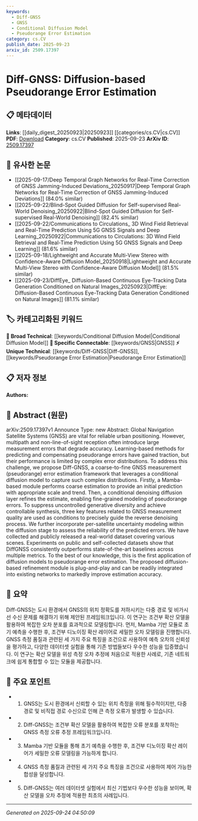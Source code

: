 ```yaml
---
keywords:
  - Diff-GNSS
  - GNSS
  - Conditional Diffusion Model
  - Pseudorange Error Estimation
category: cs.CV
publish_date: 2025-09-23
arxiv_id: 2509.17397
---
```


<!-- KEYWORD_LINKING_METADATA:
{
  "processed_timestamp": "2025-09-24T04:50:09.112858",
  "vocabulary_version": "1.0",
  "selected_keywords": [
    "Diff-GNSS",
    "GNSS",
    "Conditional Diffusion Model",
    "Pseudorange Error Estimation"
  ],
  "rejected_keywords": [],
  "similarity_scores": {
    "Diff-GNSS": 0.8,
    "GNSS": 0.78,
    "Conditional Diffusion Model": 0.75,
    "Pseudorange Error Estimation": 0.77
  },
  "extraction_method": "AI_prompt_based",
  "budget_applied": true,
  "candidates_json": {
    "candidates": [
      {
        "surface": "Diff-GNSS",
        "canonical": "Diff-GNSS",
        "aliases": [
          "Diffusion-based GNSS",
          "Diffusion GNSS"
        ],
        "category": "unique_technical",
        "rationale": "Introduces a novel framework for GNSS error estimation using diffusion models, enhancing connectivity with GNSS and diffusion model research.",
        "novelty_score": 0.85,
        "connectivity_score": 0.65,
        "specificity_score": 0.9,
        "link_intent_score": 0.8
      },
      {
        "surface": "Global Navigation Satellite Systems",
        "canonical": "GNSS",
        "aliases": [
          "Global Navigation Satellite Systems"
        ],
        "category": "specific_connectable",
        "rationale": "Central to the paper's focus, linking it to broader GNSS research and applications.",
        "novelty_score": 0.4,
        "connectivity_score": 0.88,
        "specificity_score": 0.85,
        "link_intent_score": 0.78
      },
      {
        "surface": "conditional diffusion model",
        "canonical": "Conditional Diffusion Model",
        "aliases": [
          "diffusion model",
          "conditional model"
        ],
        "category": "broad_technical",
        "rationale": "Highlights the use of diffusion models, a trending approach in machine learning, enhancing connectivity with diffusion-based research.",
        "novelty_score": 0.55,
        "connectivity_score": 0.82,
        "specificity_score": 0.78,
        "link_intent_score": 0.75
      },
      {
        "surface": "pseudorange error estimation",
        "canonical": "Pseudorange Error Estimation",
        "aliases": [
          "pseudorange estimation",
          "error estimation"
        ],
        "category": "unique_technical",
        "rationale": "A specific technical focus of the paper, linking it to GNSS error correction research.",
        "novelty_score": 0.7,
        "connectivity_score": 0.7,
        "specificity_score": 0.88,
        "link_intent_score": 0.77
      }
    ],
    "ban_list_suggestions": [
      "method",
      "performance",
      "experiment"
    ]
  },
  "decisions": [
    {
      "candidate_surface": "Diff-GNSS",
      "resolved_canonical": "Diff-GNSS",
      "decision": "linked",
      "scores": {
        "novelty": 0.85,
        "connectivity": 0.65,
        "specificity": 0.9,
        "link_intent": 0.8
      }
    },
    {
      "candidate_surface": "Global Navigation Satellite Systems",
      "resolved_canonical": "GNSS",
      "decision": "linked",
      "scores": {
        "novelty": 0.4,
        "connectivity": 0.88,
        "specificity": 0.85,
        "link_intent": 0.78
      }
    },
    {
      "candidate_surface": "conditional diffusion model",
      "resolved_canonical": "Conditional Diffusion Model",
      "decision": "linked",
      "scores": {
        "novelty": 0.55,
        "connectivity": 0.82,
        "specificity": 0.78,
        "link_intent": 0.75
      }
    },
    {
      "candidate_surface": "pseudorange error estimation",
      "resolved_canonical": "Pseudorange Error Estimation",
      "decision": "linked",
      "scores": {
        "novelty": 0.7,
        "connectivity": 0.7,
        "specificity": 0.88,
        "link_intent": 0.77
      }
    }
  ]
}
-->

# Diff-GNSS: Diffusion-based Pseudorange Error Estimation

## 📋 메타데이터

**Links**: [[daily_digest_20250923|20250923]] [[categories/cs.CV|cs.CV]]
**PDF**: [Download](https://arxiv.org/pdf/2509.17397.pdf)
**Category**: cs.CV
**Published**: 2025-09-23
**ArXiv ID**: [2509.17397](https://arxiv.org/abs/2509.17397)

## 🔗 유사한 논문
- [[2025-09-17/Deep Temporal Graph Networks for Real-Time Correction of GNSS Jamming-Induced Deviations_20250917|Deep Temporal Graph Networks for Real-Time Correction of GNSS Jamming-Induced Deviations]] (84.0% similar)
- [[2025-09-22/Blind-Spot Guided Diffusion for Self-supervised Real-World Denoising_20250922|Blind-Spot Guided Diffusion for Self-supervised Real-World Denoising]] (82.4% similar)
- [[2025-09-22/Communications to Circulations_ 3D Wind Field Retrieval and Real-Time Prediction Using 5G GNSS Signals and Deep Learning_20250922|Communications to Circulations: 3D Wind Field Retrieval and Real-Time Prediction Using 5G GNSS Signals and Deep Learning]] (81.6% similar)
- [[2025-09-18/Lightweight and Accurate Multi-View Stereo with Confidence-Aware Diffusion Model_20250918|Lightweight and Accurate Multi-View Stereo with Confidence-Aware Diffusion Model]] (81.5% similar)
- [[2025-09-23/DiffEye_ Diffusion-Based Continuous Eye-Tracking Data Generation Conditioned on Natural Images_20250923|DiffEye: Diffusion-Based Continuous Eye-Tracking Data Generation Conditioned on Natural Images]] (81.1% similar)

## 🏷️ 카테고리화된 키워드
**🧠 Broad Technical**: [[keywords/Conditional Diffusion Model|Conditional Diffusion Model]]
**🔗 Specific Connectable**: [[keywords/GNSS|GNSS]]
**⚡ Unique Technical**: [[keywords/Diff-GNSS|Diff-GNSS]], [[keywords/Pseudorange Error Estimation|Pseudorange Error Estimation]]

## 📋 저자 정보

**Authors:** 

## 📄 Abstract (원문)

arXiv:2509.17397v1 Announce Type: new 
Abstract: Global Navigation Satellite Systems (GNSS) are vital for reliable urban positioning. However, multipath and non-line-of-sight reception often introduce large measurement errors that degrade accuracy. Learning-based methods for predicting and compensating pseudorange errors have gained traction, but their performance is limited by complex error distributions. To address this challenge, we propose Diff-GNSS, a coarse-to-fine GNSS measurement (pseudorange) error estimation framework that leverages a conditional diffusion model to capture such complex distributions. Firstly, a Mamba-based module performs coarse estimation to provide an initial prediction with appropriate scale and trend. Then, a conditional denoising diffusion layer refines the estimate, enabling fine-grained modeling of pseudorange errors. To suppress uncontrolled generative diversity and achieve controllable synthesis, three key features related to GNSS measurement quality are used as conditions to precisely guide the reverse denoising process. We further incorporate per-satellite uncertainty modeling within the diffusion stage to assess the reliability of the predicted errors. We have collected and publicly released a real-world dataset covering various scenes. Experiments on public and self-collected datasets show that DiffGNSS consistently outperforms state-of-the-art baselines across multiple metrics. To the best of our knowledge, this is the first application of diffusion models to pseudorange error estimation. The proposed diffusion-based refinement module is plug-and-play and can be readily integrated into existing networks to markedly improve estimation accuracy.

## 📝 요약

Diff-GNSS는 도시 환경에서 GNSS의 위치 정확도를 저하시키는 다중 경로 및 비가시선 수신 문제를 해결하기 위해 제안된 프레임워크입니다. 이 연구는 조건부 확산 모델을 활용하여 복잡한 오차 분포를 효과적으로 모델링합니다. 먼저, Mamba 기반 모듈로 초기 예측을 수행한 후, 조건부 디노이징 확산 레이어로 세밀한 오차 모델링을 진행합니다. GNSS 측정 품질과 관련된 세 가지 주요 특징을 조건으로 사용하여 예측 오차의 신뢰성을 평가하고, 다양한 데이터셋 실험을 통해 기존 방법들보다 우수한 성능을 입증했습니다. 이 연구는 확산 모델을 위성 측정 오차 추정에 처음으로 적용한 사례로, 기존 네트워크에 쉽게 통합할 수 있는 모듈을 제공합니다.

## 🎯 주요 포인트

- 1. GNSS는 도시 환경에서 신뢰할 수 있는 위치 측정을 위해 필수적이지만, 다중 경로 및 비직접 경로 수신으로 인해 큰 측정 오류가 발생할 수 있습니다.
- 2. Diff-GNSS는 조건부 확산 모델을 활용하여 복잡한 오류 분포를 포착하는 GNSS 측정 오류 추정 프레임워크입니다.
- 3. Mamba 기반 모듈을 통해 초기 예측을 수행한 후, 조건부 디노이징 확산 레이어가 세밀한 오류 모델링을 가능하게 합니다.
- 4. GNSS 측정 품질과 관련된 세 가지 주요 특징을 조건으로 사용하여 제어 가능한 합성을 달성합니다.
- 5. Diff-GNSS는 여러 데이터셋 실험에서 최신 기법보다 우수한 성능을 보이며, 확산 모델을 오차 추정에 적용한 최초의 사례입니다.


---

*Generated on 2025-09-24 04:50:09*